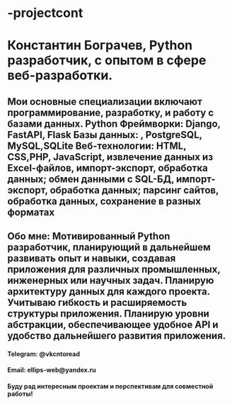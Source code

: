 # -projectcont
<h1>
Константин Бограчев,  Python разработчик, с опытом в сфере веб-разработки. </h1>
<h2>
Мои основные специализации включают программирование, разработку, и работу с базами данных.
Python Фреймворки: Django, FastAPI, Flask 
Базы данных: , PostgreSQL, MySQL,SQLite
Веб-технологии: HTML, CSS,PHP, JavaScript,
извлечение данных из Excel-файлов, импорт-экспорт, обработка данных;
обмен данными с SQL-БД, импорт-экспорт, обработка данных;
парсинг сайтов, обработка данных, сохранение в разных форматах 
</h2>
<h2>
Обо мне:
Мотивированный Python разработчик, планирующий в дальнейшем развивать опыт и навыки, создавая приложения для различных промышленных, инженерных или научных задач. Планирую архитектуру данных для каждого проекта. Учитываю гибкость и расширяемость структуры приложения. Планирую уровни абстракции, обеспечивающее удобное API и удобство дальнейшего развития приложения.
</h2>

<h4>Telegram: @vkcntoread</h4>
<h4>Email: ellips-web@yandex.ru</h4>

<h4>Буду рад интересным проектам и перспективам для совместной работы! </h4>

